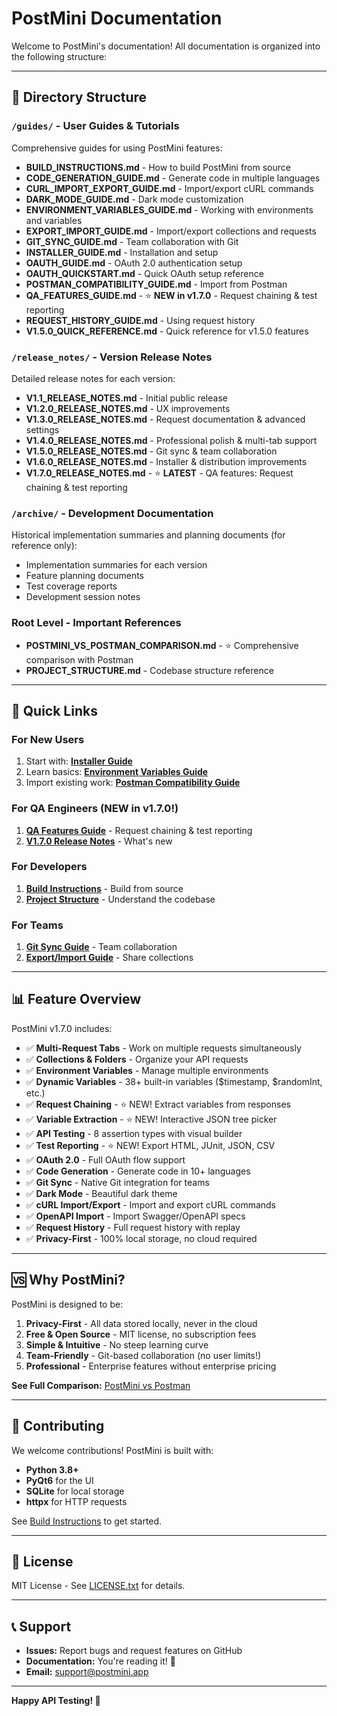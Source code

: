 # PostMini Documentation

Welcome to PostMini's documentation! All documentation is organized into the following structure:

---

## 📁 Directory Structure

### `/guides/` - User Guides & Tutorials

Comprehensive guides for using PostMini features:

- **BUILD_INSTRUCTIONS.md** - How to build PostMini from source
- **CODE_GENERATION_GUIDE.md** - Generate code in multiple languages
- **CURL_IMPORT_EXPORT_GUIDE.md** - Import/export cURL commands
- **DARK_MODE_GUIDE.md** - Dark mode customization
- **ENVIRONMENT_VARIABLES_GUIDE.md** - Working with environments and variables
- **EXPORT_IMPORT_GUIDE.md** - Import/export collections and requests
- **GIT_SYNC_GUIDE.md** - Team collaboration with Git
- **INSTALLER_GUIDE.md** - Installation and setup
- **OAUTH_GUIDE.md** - OAuth 2.0 authentication setup
- **OAUTH_QUICKSTART.md** - Quick OAuth setup reference
- **POSTMAN_COMPATIBILITY_GUIDE.md** - Import from Postman
- **QA_FEATURES_GUIDE.md** - ⭐ **NEW in v1.7.0** - Request chaining & test reporting
- **REQUEST_HISTORY_GUIDE.md** - Using request history
- **V1.5.0_QUICK_REFERENCE.md** - Quick reference for v1.5.0 features

### `/release_notes/` - Version Release Notes

Detailed release notes for each version:

- **V1.1_RELEASE_NOTES.md** - Initial public release
- **V1.2.0_RELEASE_NOTES.md** - UX improvements
- **V1.3.0_RELEASE_NOTES.md** - Request documentation & advanced settings
- **V1.4.0_RELEASE_NOTES.md** - Professional polish & multi-tab support
- **V1.5.0_RELEASE_NOTES.md** - Git sync & team collaboration
- **V1.6.0_RELEASE_NOTES.md** - Installer & distribution improvements
- **V1.7.0_RELEASE_NOTES.md** - ⭐ **LATEST** - QA features: Request chaining & test reporting

### `/archive/` - Development Documentation

Historical implementation summaries and planning documents (for reference only):

- Implementation summaries for each version
- Feature planning documents
- Test coverage reports
- Development session notes

### Root Level - Important References

- **POSTMINI_VS_POSTMAN_COMPARISON.md** - ⭐ Comprehensive comparison with Postman
- **PROJECT_STRUCTURE.md** - Codebase structure reference

---

## 🚀 Quick Links

### For New Users
1. Start with: **[Installer Guide](guides/INSTALLER_GUIDE.md)**
2. Learn basics: **[Environment Variables Guide](guides/ENVIRONMENT_VARIABLES_GUIDE.md)**
3. Import existing work: **[Postman Compatibility Guide](guides/POSTMAN_COMPATIBILITY_GUIDE.md)**

### For QA Engineers (NEW in v1.7.0!)
1. **[QA Features Guide](guides/QA_FEATURES_GUIDE.md)** - Request chaining & test reporting
2. **[V1.7.0 Release Notes](release_notes/V1.7.0_RELEASE_NOTES.md)** - What's new

### For Developers
1. **[Build Instructions](guides/BUILD_INSTRUCTIONS.md)** - Build from source
2. **[Project Structure](PROJECT_STRUCTURE.md)** - Understand the codebase

### For Teams
1. **[Git Sync Guide](guides/GIT_SYNC_GUIDE.md)** - Team collaboration
2. **[Export/Import Guide](guides/EXPORT_IMPORT_GUIDE.md)** - Share collections

---

## 📊 Feature Overview

PostMini v1.7.0 includes:

- ✅ **Multi-Request Tabs** - Work on multiple requests simultaneously
- ✅ **Collections & Folders** - Organize your API requests
- ✅ **Environment Variables** - Manage multiple environments
- ✅ **Dynamic Variables** - 38+ built-in variables ($timestamp, $randomInt, etc.)
- ✅ **Request Chaining** - ⭐ NEW! Extract variables from responses
- ✅ **Variable Extraction** - ⭐ NEW! Interactive JSON tree picker
- ✅ **API Testing** - 8 assertion types with visual builder
- ✅ **Test Reporting** - ⭐ NEW! Export HTML, JUnit, JSON, CSV
- ✅ **OAuth 2.0** - Full OAuth flow support
- ✅ **Code Generation** - Generate code in 10+ languages
- ✅ **Git Sync** - Native Git integration for teams
- ✅ **Dark Mode** - Beautiful dark theme
- ✅ **cURL Import/Export** - Import and export cURL commands
- ✅ **OpenAPI Import** - Import Swagger/OpenAPI specs
- ✅ **Request History** - Full request history with replay
- ✅ **Privacy-First** - 100% local storage, no cloud required

---

## 🆚 Why PostMini?

PostMini is designed to be:

1. **Privacy-First** - All data stored locally, never in the cloud
2. **Free & Open Source** - MIT license, no subscription fees
3. **Simple & Intuitive** - No steep learning curve
4. **Team-Friendly** - Git-based collaboration (no user limits!)
5. **Professional** - Enterprise features without enterprise pricing

**See Full Comparison:** [PostMini vs Postman](POSTMINI_VS_POSTMAN_COMPARISON.md)

---

## 🤝 Contributing

We welcome contributions! PostMini is built with:

- **Python 3.8+**
- **PyQt6** for the UI
- **SQLite** for local storage
- **httpx** for HTTP requests

See [Build Instructions](guides/BUILD_INSTRUCTIONS.md) to get started.

---

## 📝 License

MIT License - See [LICENSE.txt](../LICENSE.txt) for details.

---

## 📞 Support

- **Issues:** Report bugs and request features on GitHub
- **Documentation:** You're reading it! 📖
- **Email:** support@postmini.app

---

**Happy API Testing! 🚀**

